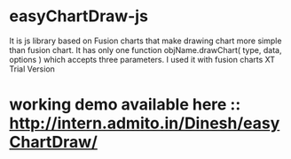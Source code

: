 # easyChartDraw-js
It is js library based on Fusion charts that make drawing chart more simple than fusion chart. It has only one function objName.drawChart( type, data, options ) which accepts three parameters. I used it with fusion charts XT Trial Version
# working demo available here :: http://intern.admito.in/Dinesh/easyChartDraw/
